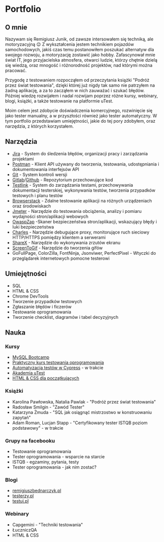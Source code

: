 # Portfolio

## O mnie

Nazywam się Remigiusz Junik, od zawsze intersowałem się techniką, ale motoryzacyjną :wink: Z wykształcenia jestem technikiem pojazdów samochodowych, jakiś czas temu postanowiłem poszukać alternatyw dla swojego rozwoju, a motoryzację zostawić jako hobby. Zafascynował mnie świat IT, jego przyjacielska atmosfera, otwarci ludzie, którzy chętnie dzielą się wiedzą, oraz mnogość i różnorodność projektów, nad którymi można pracować.

Przygodę z testowaniem  rozpocząłem od przeczytania książki "Podróż przez świat testowania", dzięki której już nigdy tak samo nie patrzyłem na żadną aplikację, a za to zacząłem w nich zauważać i szukać błędów. Później wiedzę rozwijałem i nadal rozwijam poprzez różne kursy, webinary, blogi, książki, a także testowanie na platformie uTest.

Moim celem jest zdobycie doświadczenia komercyjnego, rozwinięcie się jako tester manualny, a w przyszłości również jako tester automatyczny.
W tym portfolio przedstawiam umiejętności, jakie do tej pory zdobyłem, oraz narzędzia, z których korzystałem.


## Narzędzia

 - [Jira](https://www.atlassian.com/) - System do śledzenia błędów, organizacji pracy i zarządzania projektami
 - [Postman](https://www.postman.com/) - Klient API używany do tworzenia, testowania, udostępniania i dokumentowania interfejsów API
 - [Git](https://git-scm.com/) - System kontroli wersji	
 - [Gitlab](https://about.gitlab.com/)/[Github](https://github.com/) - Repozytorium przechowujące kod
 - [Testlink](https://www.testlink.org/) - System do zarządzania testami, przechowywania dokumentacji testerskiej, wykonywania testów, tworzenia przypadków testowych i planu testów
 - [Browserstack](https://www.browserstack.com/) - Zdalne testowanie aplikacji na różnych urządzeniach oraz środowiskach
 - [Jmeter](https://jmeter.apache.org/) - Narzędzie do testowania obciążenia, analizy i pomiaru wydajności stron/aplikacji webowych 
 - [OwaspZap](https://www.zaproxy.org/) -Skaner bezpieczeństwa stron/aplikacji, wskazujący błędy i luki bezpieczeństwa
 - [Charles](https://www.charlesproxy.com/) - Narzędzie debugujące proxy, monitorujące ruch sieciowy HTTP/HTTPS pomiędzy klientem a serwerami
 - [ShareX](https://getsharex.com/) - Narzędzie do wykonywania zrzutów ekranu
 - [ScreenToGif](https://www.screentogif.com/) - Narzędzie do tworzenia gifów
 - GoFullPage, ColorZilla, FontNinja, Jsonviwer, PerfectPixel - Wtyczki do przeglądarek internetowych pomocne testerowi

## Umiejętności

 - SQL
 - HTML & CSS
 - Chrome DevTools
 - Tworzenie przypadków testowych
 - Zgłaszanie błędów i ficzerów
 - Testowanie oprogramowania
 - Tworzenie checklist, diagramów i tabel decyzyjnych

## Nauka 
### Kursy

 - [MySQL Bootcamp](https://www.udemy.com/course/the-ultimate-mysql-bootcamp-go-from-sql-beginner-to-expert/)
 - [Praktyczny kurs testowania oprogramowania](https://www.udemy.com/course/praktyczny-kurs-testowania-oprogramowania/)
 - [Automatyzacja testów w Cypress](https://www.udemy.com/course/automatyzacja-testow-w-cypress/) - w trakcie
 - [Akademia uTest](https://www.utest.com/)
 - [HTML & CSS dla początkujących](https://www.udemy.com/course/html-and-css-for-beginners-crash-course-learn-fast-easy/)

### Książki
 
 - Karolina Pawłowska, Natalia Pawlak - "Podróż przez świat testowania"
 - Radosław Smilgin - "Zawód Tester"
 - Katarzyna Żmuda - "SQL jak osiągnąć mistrzostwo w konstruowaniu zapytań"
 - Adam Roman, Lucjan Stapp - "Certyfikowany tester ISTQB poziom podstawowy" - w trakcie 
 
 ### Grupy na facebooku
 
 - Testowanie oprogramowania
 - Tester oprogramowania - wsparcie na starcie
 - ISTQB - egzaminy, pytania, testy
 - Tester oprogramowania - jak nim zostać?
 
 ### Blogi
 
 - [remigiuszbednarczyk.pl](https://remigiuszbednarczyk.pl/artykuly-dotyczace-testowania)
 - [testerzy.pl](https://testerzy.pl/baza-AC)
 - [testuj.pl](https://testuj.pl/blog/)
 
 ### Webinary
 
 - Capgemini - "Techniki testowania"
 - ŁuczniczQA 
 - HTML & CSS